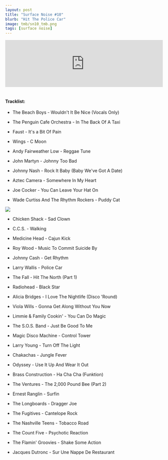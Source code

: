 ```yaml
---
layout: post
title: "Surface Noise #10"
blurb: "Hit The Police Car"
image: tmb/sn10_tmb.png
tags: [surface noise]
---
```



<iframe scrolling="no" id="hearthis_at_track_3028637" width="100%" height="150" src="https://hearthis.at/embed/3028637/transparent_black/?hcolor=&color=&style=2&block_size=2&block_space=1&background=1&waveform=0&cover=0&autoplay=0&css=" frameborder="0" allowtransparency allow="autoplay"><p>Listen to <a href="https://hearthis.at/zerocc/surface-noise-10-21917/" target="_blank">Surface Noise #10 (21/9/17)</a> <span>by</span><a href="https://hearthis.at/zerocc/" target="_blank" >Zero</a> <span>on</span> <a href="https://hearthis.at/" target="_blank">hearthis.at</a></p></iframe>
&nbsp;

#### Tracklist:

- The Beach Boys - Wouldn't It Be Nice (Vocals Only)
- The Penguin Cafe Orchestra - In The Back Of A Taxi
- Faust - It's a Bit Of Pain

- Wings - C Moon
- Andy Fairweather Low - Reggae Tune
- John Martyn - Johnny Too Bad
- Johnny Nash - Rock It Baby (Baby We've Got A Date)

- Aztec Camera - Somewhere In My Heart
- Joe Cocker - You Can Leave Your Hat On
- Wade Curtiss And The Rhythm Rockers - Puddy Cat

![](https://lh3.googleusercontent.com/JtWaxI3u0R_fIBhcW9J-TJ_gqRjXu6IY17R0FfsqWylxsS8O5yegIPUC0DzShqIa_qQKYiaEDbfdGiSuY4Mee8dEf3AehhgS0baHyn5HknDVofcJ-OvB_alPZ2PPrJg9EV7bN5bZiDRgXoxuyfCaKoD1mhfaMt9Q83dlnJC5yrEuZ8VdECcY5aA_7e_HAPsk23uT8WATvmmSm8WVPiwpYfd51CjZprHYigPnCCf3FORRYzBPSRGQCwKFWIR-2Y2jit2LkOJEEhd_svVIAf7VA3ag-RQpXDwcQ8xvXfbcz1xWpxjdtUCkEdBVy9B3A2J1BDexR2esJuaQFLLTSXuqoA75w3GL3-AcXeTrCtZU9VVBft87iRYVatrj2LxMcHVGoMMryxuCQZirZGvDlUKkdyrpF_sigEx3usahBtj0PaViVaodM-j0Bb6DheWQ-ZBX0k-LI5msX_AX6aNygl1eUVyLE01YtAK98-3z3Ca5Hd59ZWJlWoYez4FxYCKjQilJZlwFw8W_kKUuCOeDgwVENObB3idPIiyntZ2RNC6zwyfdUL2HCL9uI0Vkt6iZBpUI3uUjYLWj0nQjZoGdGsbY-gJtAjHMS2kBXapaN1xHwfIjbk9l9rS_BqxvZRcRNqa4dTdLigAO8nF9UGp7HbtfcUWR=w567-h561-no)

- Chicken Shack - Sad Clown
- C.C.S. - Walking
- Medicine Head - Cajun Kick
- Roy Wood - Music To Commit Suicide By

- Johnny Cash - Get Rhythm
- Larry Wallis - Police Car
- The Fall - Hit The North (Part 1)
- Radiohead - Black Star

- Alicia Bridges - I Love The Nightlife (Disco 'Round)
- Viola Wills - Gonna Get Along Without You Now
- Limmie & Family Cookin' - You Can Do Magic

- The S.O.S. Band - Just Be Good To Me
- Magic Disco Machine - Control Tower
- Larry Young - Turn Off The Light
- Chakachas - Jungle Fever
- Odyssey - Use It Up And Wear It Out
- Brass Construction - Ha Cha Cha (Funktion)

- The Ventures - The 2,000 Pound Bee (Part 2)
- Ernest Ranglin - Surfin
- The Longboards - Dragger Joe
- The Fugitives - Cantelope Rock

- The Nashville Teens - Tobacco Road
- The Count Five - Psychotic Reaction
- The Flamin' Groovies - Shake Some Action

- Jacques Dutronc - Sur Une Nappe De Restaurant
